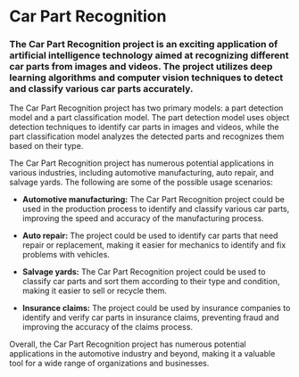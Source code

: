 # Car Part Recognition

### The **Car Part Recognition** project is an exciting application of artificial intelligence technology aimed at recognizing different car parts from images and videos. The project utilizes deep learning algorithms and computer vision techniques to detect and classify various car parts accurately.

The Car Part Recognition project has two primary models: a part detection model and a part classification model. The part detection model uses object detection techniques to identify car parts in images and videos, while the part classification model analyzes the detected parts and recognizes them based on their type.

The Car Part Recognition project has numerous potential applications in various industries, including automotive manufacturing, auto repair, and salvage yards. The following are some of the possible usage scenarios:

* **Automotive manufacturing:** The Car Part Recognition project could be used in the production process to identify and classify various car parts, improving the speed and accuracy of the manufacturing process.

* **Auto repair:** The project could be used to identify car parts that need repair or replacement, making it easier for mechanics to identify and fix problems with vehicles.

* **Salvage yards:** The Car Part Recognition project could be used to classify car parts and sort them according to their type and condition, making it easier to sell or recycle them.

* **Insurance claims:** The project could be used by insurance companies to identify and verify car parts in insurance claims, preventing fraud and improving the accuracy of the claims process.

Overall, the Car Part Recognition project has numerous potential applications in the automotive industry and beyond, making it a valuable tool for a wide range of organizations and businesses.
